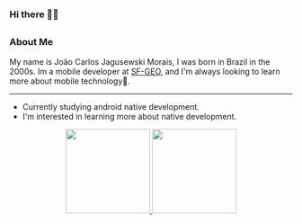### Hi there 👋🏾
##
### About Me
  My name is João Carlos Jagusewski Morais, I was born in Brazil in the 2000s. Im a mobile developer at [SF-GEO](https://sulflorestas.com.br/), and I'm always looking to learn more about mobile technology📱.
  
***
- Currently studying android native development.
- I'm interested in learning more about native development.
<div align="center">
  <a href="https://github.com/joao91carlosGit">
  <img height="150em" src="https://github-readme-stats.vercel.app/api?username=joao91carlosGit&show_icons=true&theme=tokyonight&include_all_commits=true&count_private=true"/>
  <img height="150em" src="https://github-readme-stats.vercel.app/api/top-langs/?username=joao91carlosGit&layout=compact&langs_count=7&theme=tokyonight"/>
</div>

 

